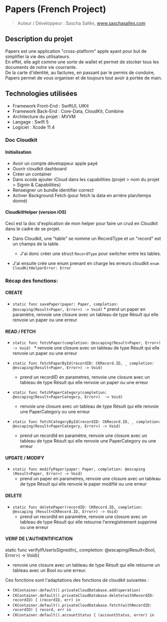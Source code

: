 # Papers (French Project)
> Auteur / Développeur : Sascha Sallès, www.saschasalles.com

## Description du projet

Papers est une application "cross-platform" apple ayant pour but de simplifier la vie des utilisateurs.  
En effet, elle agit comme une sorte de wallet et permet de stocker tous les documents de notre vie courrante.  
De la carte d'identité, au factures, en passant par le permis de conduire, Papers permet de vous organiser et de toujours tout avoir à portée de main.  

## Technologies utilisées

* Framework Front-End : SwiftUI, UIKit 
* Framework Back-End :  Core-Data, CloudKit, Combine
* Architecture du projet : MVVM
* Langage : Swift 5
* Logiciel : Xcode 11.4


### Doc Cloudkit

#### Initialisation 

* Avoir un compte développeur apple payé
* Ouvrir cloudkit dashboard
* Créer un container
* Dans xcode ajouter iCloud dans les capabilities (projet > nom du projet > Signin & Capabilities)
* Renseigner un bundle identifier correct
* Activer Background Fetch (pour fetch la data en arrière plan/temps donné)

#### CloudkitHelper (version iOS)

Ceci est la doc d'explication de mon helper pour faire un crud en Cloudkit dans le cadre de se projet.

* Dans Cloudkit, une "table" se nomme un RecordType et un "record" est un champs de la table.
  * J'ai donc créer une struct `RecordType` pour switcher entre les tables.

* J'ai ensuite crée une enum prenant en charge les erreurs cloudkit `enum CloudKitHelperError: Error`

### Récap des fonctions: 
 #### CREATE
  *  `static func savePaper(paper: Paper, completion: @escaping(Result<Paper, Error>) -> Void)`
    * prend un paper en paramètre, renvoie une closure avec un tableau de type Résult qui elle renvoie un paper ou une erreur
 
 
 #### READ / FETCH
  *  `static func fetchPaper(completion: @escaping(Result<Paper, Error>)  -> Void) `
    * renvoie une closure avec un tableau de type Résult qui elle renvoie un paper ou une erreur

  * `static func fetchPaperById(recordID: CKRecord.ID, _ completion: @escaping(Result<Paper, Error>) -> Void)`
    * prend un recordID en parametres, renvoie une closure avec un tableau de type Résult qui elle renvoie un paper ou une erreur
    
  * `static func fetchPaperCategory(completion: @escaping(Result<PaperCategory, Error>)  -> Void)`
    * renvoie une closure avec un tableau de type Résult qui elle renvoie une PaperCategory ou une erreur
    
  * `static func fetchCategoryById(recordID: CKRecord.ID, _ completion: @escaping(Result<PaperCategory, Error>) -> Void)`
    * prend un recordId en paramètre, renvoie une closure avec un tableau de type Résult qui elle renvoie une PaperCategory ou une erreur
    
 #### UPDATE / MODIFY   
   * `static func modifyPaper(paper: Paper, completion: @escaping (Result<Paper, Error>) -> Void)` 
      * prend un paper en parametres, renvoie une closure avec un tableau de type Résult qui elle renvoie le paper modifié ou une erreur
    
 ####  DELETE
 
 * `static func deletePaper(recordID: CKRecord.ID, completion: @escaping (Result<CKRecord.ID, Error>) -> Void)`
    * prend un recordId en paramètre, renvoie une closure avec un tableau de type Résult qui elle retourne l'enregistrement supprimé ou une erreur 
 
 #### VERIF DE L'AUTHENTIFICATION
 static func verifyIfUserIsSignedIn(_ completion: @escaping(Result<Bool, Error>) -> Void){
   * renvoie une closure avec un tableau de type Résult qui elle retourne un tableau avec un Bool ou une erreur.

 
 
Ces fonctions sont l'adaptations des fonctions de cloudkit suivantes :
  * `CKContainer.default().privateCloudDatabase.add(operation)`
  * `CKContainer.default().privateCloudDatabase.delete(withRecordID: recordID) { (recordID, err) in`
  * `CKContainer.default().privateCloudDatabase.fetch(withRecordID: recordID) { record, err in`
  * `CKContainer.default().accountStatus { (accountStatus, error) in`
